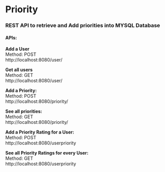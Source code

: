 # Priority     
### REST API to retrieve and Add priorities into MYSQL Database  
  
#### APIs:  

**Add a User**  
Method: POST   
http://localhost:8080/user/  
  
**Get all users**  
Method: GET   
http://localhost:8080/user/  
  
**Add a Priority:**      
Method: POST  
http://localhost:8080/priority/
  
**See all priorities:**  
Method: GET   
http://localhost:8080/priority/ 
 
**Add a Priority Rating for a User:**  
Method: POST  
http://localhost:8080/userpriority

**See all Priority Ratings for every User:**  
Method: GET    
http://localhost:8080/userpriority
  

